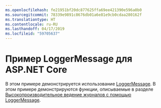 ```yaml
---
ms.openlocfilehash: fe21951bf20dc877625ffa69ee421390e596a0b0
ms.sourcegitcommit: 78339e9891c8676db01a6e81e9cb0cdaa280162f
ms.translationtype: HT
ms.contentlocale: ru-RU
ms.lasthandoff: 04/17/2019
ms.locfileid: "59705637"
---
```

# <a name="aspnet-core-loggermessage-sample"></a>Пример LoggerMessage для ASP.NET Core

В этом примере демонстрируется использование [LoggerMessage](https://docs.microsoft.com/dotnet/api/microsoft.extensions.logging.loggermessage). В этом примере демонстрируются функции, описываемые в разделе [Высокопроизводительное ведение журналов с помощью LoggerMessage](https://docs.microsoft.com/aspnet/core/fundamentals/logging/loggermessage).
